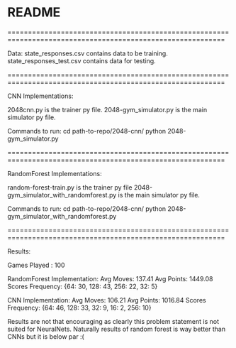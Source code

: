 # README #

===========================================================================================================

Data:
state_responses.csv contains data to be training.
state_responses_test.csv contains data for testing.

===========================================================================================================

CNN Implementations:

2048cnn.py is the trainer py file.
2048-gym_simulator.py is the main simulator py file.

Commands to run:
cd path-to-repo/2048-cnn/
python 2048-gym_simulator.py

===========================================================================================================

RandomForest Implementations:

random-forest-train.py is the trainer py file
2048-gym_simulator_with_randomforest.py is the main simulator py file.

Commands to run:
cd path-to-repo/2048-cnn/
python 2048-gym_simulator_with_randomforest.py

===========================================================================================================

Results:

Games Played : 100

RandomForest Implementation:
Avg Moves: 137.41
Avg Points: 1449.08
Scores Frequency: {64: 30, 128: 43, 256: 22, 32: 5}


CNN Implementation:
Avg Moves: 106.21
Avg Points: 1016.84
Scores Frequency: {64: 46, 128: 33, 32: 9, 16: 2, 256: 10}


Results are not that encouraging as clearly this problem statement is not suited for NeuralNets.
Naturally results of random forest is way better than CNNs but it is below par :(
